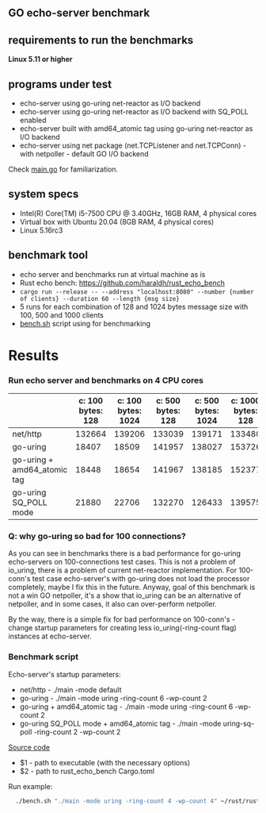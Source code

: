 ## GO echo-server benchmark

## requirements to run the benchmarks
__Linux 5.11 or higher__

## programs under test
* echo-server using go-uring net-reactor as I/O backend
* echo-server using go-uring net-reactor as I/O backend with SQ_POLL enabled
* echo-server built with amd64_atomic tag using go-uring net-reactor as I/O backend
* echo-server using net package (net.TCPListener and net.TCPConn) - with netpoller - default GO I/O backend

Check [main.go](https://github.com/godzie44/go-uring/blob/master/example/echo-server-multi-thread/main.go) for familiarization.

## system specs
* Intel(R) Core(TM) i5-7500 CPU @ 3.40GHz, 16GB RAM, 4 physical cores
* Virtual box with Ubuntu 20.04 (8GB RAM, 4 physical cores)
* Linux 5.16rc3

## benchmark tool
* echo server and benchmarks run at virtual machine as is
* Rust echo bench: https://github.com/haraldh/rust_echo_bench
* `cargo run --release -- --address "localhost:8080" --number {number of clients} --duration 60 --length {msg size}`
* 5 runs for each combination of 128 and 1024 bytes message size with 100, 500 and 1000 clients
* [bench.sh](#benchmark-script) script using for benchmarking

# Results

### Run echo server and benchmarks on 4 CPU cores

|                             | c: 100 bytes: 128 | c: 100 bytes: 1024 | c: 500 bytes: 128 | c: 500 bytes: 1024 | c: 1000 bytes: 128 | c: 1000 bytes: 1024 |
|-----------------------------|-------------------|--------------------|-------------------|--------------------|--------------------|---------------------|
| net/http                    | 132664            | 139206             | 133039            | 139171             | 133480             | 139617              |
| go-uring                    | 18407             | 18509              | 141957            | 138027             | 153726             | 148659              |
| go-uring + amd64_atomic tag | 18448             | 18654              | 141967            | 138185             | 152377             | 148990              |
| go-uring SQ_POLL mode       | 21880             | 22706              | 132270            | 126433             | 139575             | 134885              |

### Q: why go-uring so bad for 100 connections?

As you can see in benchmarks there is a bad performance for go-uring echo-servers on 100-connections test cases. This is not
a problem of io_uring, there is a problem of current net-reactor implementation. For 100-conn's test case echo-server's with go-uring does not load the processor completely,
maybe I fix this in the future. Anyway, goal of this
benchmark is not a win GO netpoller, it's a show that io_uring can be an alternative of netpoller, and in some cases, it also can over-perform netpoller.

By the way, there is a simple fix for bad performance on 100-conn's - change startup parameters for creating less io_uring(-ring-count flag) instances at echo-server.

### Benchmark script

Echo-server's startup parameters:
- net/http - ./main -mode default
- go-uring - ./main -mode uring -ring-count 6 -wp-count 2
- go-uring + amd64_atomic tag - ./main -mode uring -ring-count 6 -wp-count 2
- go-uring SQ_POLL mode + amd64_atomic tag - ./main -mode uring-sq-poll -ring-count 2 -wp-count 2

[Source code](https://github.com/godzie44/go-uring/blob/master/example/echo-server-multi-thread/bench.sh)

* $1 - path to executable (with the necessary options)
* $2 - path to rust_echo_bench Cargo.toml

Run example:
```bash
  ./bench.sh "./main -mode uring -ring-count 4 -wp-count 4" ~/rust/rust_echo_bench/Cargo.toml 
```